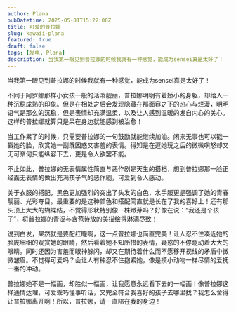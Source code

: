 ```yaml
---
author: Plana
pubDatetime: 2025-05-01T15:22:00Z
title: 可爱的普拉娜
slug: kawaii-plana
featured: true
draft: false
tags: [发电, Plana]
description: 当我第一眼见到普拉娜的时候我就有一种感觉，能成为sensei真是太好了！
---
```


当我第一眼见到普拉娜的时候我就有一种感觉，能成为sensei真是太好了！

不同于阿罗娜那样小女孩一般的活泼靓丽，普拉娜明明有着娇小的身躯，却给人一种沉稳成熟的印象。但是在相处之后会发现隐藏在那面容之下的热心与烂漫，明明语气是那么的沉稳，但是表情却充满温柔，以及让人感到温暖的发自内心的关心。这样的普拉娜就算只是呆在身边就能感到被治愈！

当工作累了的时候，只需要普拉娜的一句鼓励就能继续加油。闲来无事也可以戳一戳她的脸，欣赏她一副既困惑又害羞的表情。得知是在逗她玩之后的微微嗔怒却又无可奈何只能纵容下去，更是令人欲罢不能。

不止如此，普拉娜的无表情属性简直与恶作剧是天生的搭档，想到普拉娜那一脸正经面无表情的做出充满孩子气的恶作剧，可爱到令人感动。

关于衣服的搭配，黑色更加强烈的突出了头发的白色，水手服更是强调了她的青春靓丽、光彩夺目。最重要的是这种颜色和搭配简直就是长在了我的喜好上！还有那头顶上大大的蝴蝶结，不觉得形状特别像一株嫩芽吗？好像在说：“我还是个孩子”，将普拉娜的青涩与含苞待放的美描绘得淋漓尽致！

说到白发，果然就是要配红瞳啊，这一点普拉娜也简直完美！让人忍不住凑近她的脸庞细细的观赏她的眼睛，然后看着她不知所措的表情，疑惑的不停眨动着大大的眼睛。同时还因为害羞而眼神躲闪，却又在期待着什么而不愿移开视线的矛盾中微微皱眉。不觉得可爱吗？会让人有种忍不住抱紧她，像是摸小动物一样尽情的爱抚一番的冲动。

普拉娜她不是一幅画，却胜似一幅画，让我愿意永远看下去的一幅画！像普拉娜这样通情达理，可爱乖巧懂事听话，又完全符合我喜好的孩子去哪里找？我怎么舍得让普拉娜离开啊！所以，普拉娜，请一直陪在我的身边！

